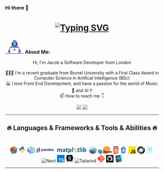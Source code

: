 ### Hi there 👋

<!--
**bg5fxp-JF/bg5fxp-JF** is a ✨ _special_ ✨ repository because its `README.md` (this file) appears on your GitHub profile.

Here are some ideas to get you started:

- 🔭 I’m currently working on ...
- 🌱 I’m currently learning ...
- 👯 I’m looking to collaborate on ...
- 🤔 I’m looking for help with ...
- 💬 Ask me about ...
- 📫 How to reach me: ...
- 😄 Pronouns: ...
- ⚡ Fun fact: ...
-->


<h1 align="center">
<a href="https://git.io/typing-svg"><img src="https://readme-typing-svg.demolab.com?font=Fira+Code&pause=1000&center=true&width=435&lines=Hello...+I'm+Jacob;I+love+Front-End+development+%E2%9A%9B%EF%B8%8F+;Music+%F0%9F%8E%B5;And+AI+%F0%9F%A6%BE" alt="Typing SVG" /></a>
</h1>
   
###  <img src="/images/Developer.gif" alt="developer gif"  height="45px">  About Me:
<p align="center">
  Hi, I'm Jacob a Software Developer from London
  <br>
  <br>
  👨🏽‍🎓 I'm a recent graduate from Brunel University with a First Class Award in Computer Science in Artifical Intelligence (BSc)
  <br>
  💻 I love Front End Development, and have a passion for the world of Music 🎵 and AI ‼
  
  <br>
  📫 How to reach me 👇
</p>
<p align="center"> <a href="https://www.linkedin.com/in/jacob-fecunda-40047b184/"><img src="https://img.shields.io/badge/linkedin-%230077B5.svg?&style=for-the-badge&logo=linkedin&logoColor=white" height=23></a> <a href="mailto:jacobfecunda@outlook.com"><img src="https://img.shields.io/badge/Microsoft_Outlook-0078D4?style=for-the-badge&logo=microsoft-outlook&logoColor=white" height=23></a> 

<hr>
<h2 align="center">🔥 Languages & Frameworks & Tools & Abilities 🔥</h2><br>
<p align="center">

  <img title="Problem Solving" height="25" src="images/problemSolving.png">
  <img title="Python" height="25" src="images/python-original.svg">
  <img title="Numpy" height="25" src="images/numpy.svg">
  <img title="Pandas" height="25" src="images/pandas.svg">
  <img title="Matplotlib" height="25" src="images/matplotlib.svg">
  <img title="Seaborn" height="25" src="images/seaborn.svg">
  <img title="Scikit Learn" height="25" src="images/Scikit_learn.svg">
  <img title="HTML5" height="25" src="images/html5.svg">
  <img title="CSS" height="25" src="images/css.svg">
  <img title="Javascript" height="25" src="images/javascript.svg">
  <img title="JSON" height="25" src="images/json.svg">
  <img title="React" height="25" src="https://raw.githubusercontent.com/devicons/devicon/master/icons/react/react-original-wordmark.svg">
  <img title="Next" height="25" src="https://github.com/jalbertsr/logo-badge-images/blob/master/img/rsz_nextjs.png?raw=true">
  <img title="Typescript" height="25" src="https://raw.githubusercontent.com/devicons/devicon/master/icons/typescript/typescript-original.svg">
  <img title="Bootstrap" height="25" src="https://raw.githubusercontent.com/devicons/devicon/master/icons/bootstrap/bootstrap-plain-wordmark.svg">
  
  <img title="Tailwind" height="25" src="https://www.vectorlogo.zone/logos/tailwindcss/tailwindcss-icon.svg">
  <img title="Git" height="25" src="images/git-original.svg">
  <img title="GitHub" height="25" src="images/github.svg">
  <img title="Visual Studio Code" height="25" src="images/vscode.png">

</p>
<hr>


